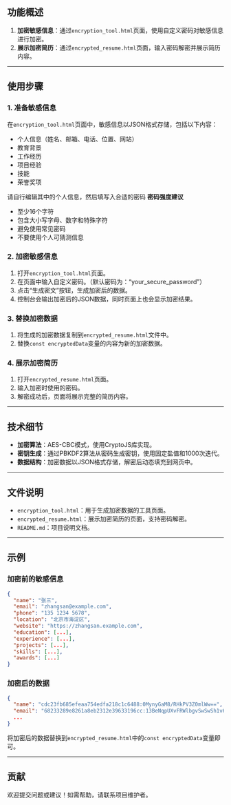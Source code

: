 ## 功能概述

1. **加密敏感信息**：通过`encryption_tool.html`页面，使用自定义密码对敏感信息进行加密。
2. **展示加密简历**：通过`encrypted_resume.html`页面，输入密码解密并展示简历内容。

---

## 使用步骤

### 1. 准备敏感信息
在`encryption_tool.html`页面中，敏感信息以JSON格式存储，包括以下内容：
- 个人信息（姓名、邮箱、电话、位置、网站）
- 教育背景
- 工作经历
- 项目经验
- 技能
- 荣誉奖项

请自行编辑其中的个人信息，然后填写入合适的密码
**密码强度建议**
 - 至少16个字符
 - 包含大小写字母、数字和特殊字符
 - 避免使用常见密码
 - 不要使用个人可猜测信息

### 2. 加密敏感信息
1. 打开`encryption_tool.html`页面。
2. 在页面中输入自定义密码。（默认密码为：“your_secure_password”）
3. 点击“生成密文”按钮，生成加密后的数据。
4. 控制台会输出加密后的JSON数据，同时页面上也会显示加密结果。

### 3. 替换加密数据
1. 将生成的加密数据复制到`encrypted_resume.html`文件中。
2. 替换`const encryptedData`变量的内容为新的加密数据。

### 4. 展示加密简历
1. 打开`encrypted_resume.html`页面。
2. 输入加密时使用的密码。
3. 解密成功后，页面将展示完整的简历内容。

---

## 技术细节

- **加密算法**：AES-CBC模式，使用CryptoJS库实现。
- **密钥生成**：通过PBKDF2算法从密码生成密钥，使用固定盐值和1000次迭代。
- **数据结构**：加密数据以JSON格式存储，解密后动态填充到网页中。

---

## 文件说明

- `encryption_tool.html`：用于生成加密数据的工具页面。
- `encrypted_resume.html`：展示加密简历的页面，支持密码解密。
- `README.md`：项目说明文档。

---

## 示例

### 加密前的敏感信息
```json
{
  "name": "张三",
  "email": "zhangsan@example.com",
  "phone": "135 1234 5678",
  "location": "北京市海淀区",
  "website": "https://zhangsan.example.com",
  "education": [...],
  "experience": [...],
  "projects": [...],
  "skills": [...],
  "awards": [...]
}
```

### 加密后的数据
```json
{
  "name": "cdc23fb685efeaa754edfa218c1c6488:0MynyGaM8/RHkPV3Z0mlWw==",
  "email": "68233289e8261a8eb2312e39633196cc:13BeNqpUXvFRWlbgvSwSwSh1v6iO4aNwuNq5hvLAjHU=",
  ...
}
```

将加密后的数据替换到`encrypted_resume.html`中的`const encryptedData`变量即可。

---

## 贡献

欢迎提交问题或建议！如需帮助，请联系项目维护者。
